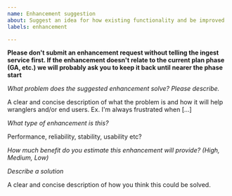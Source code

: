 ```yaml
---
name: Enhancement suggestion
about: Suggest an idea for how existing functionality and be improved
labels: enhancement

---
```


**Please don't submit an enhancement request without telling the ingest service first. If the enhancement doesn't relate to the current plan phase (GA, etc.) we will probably ask you to keep it back until nearer the phase start**

*What problem does the suggested enhancement solve? Please describe.*

A clear and concise description of what the problem is and how it will help wranglers and/or end users. Ex. I'm always frustrated when [...]

*What type of enhancement is this?*

Performance, reliability, stability, usability etc?

*How much benefit do you estimate this enhancement will provide? (High, Medium, Low)*

*Describe a solution*

A clear and concise description of how you think this could be solved.
